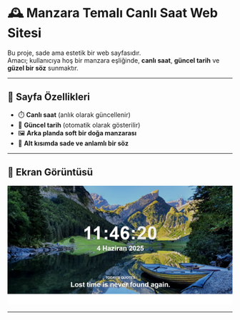 # 🕰️ Manzara Temalı Canlı Saat Web Sitesi

Bu proje, sade ama estetik bir web sayfasıdır.  
Amacı; kullanıcıya hoş bir manzara eşliğinde, **canlı saat**, **güncel tarih** ve **güzel bir söz** sunmaktır.

---

## 🌄 Sayfa Özellikleri

- ⏱️ **Canlı saat** (anlık olarak güncellenir)
- 📆 **Güncel tarih** (otomatik olarak gösterilir)
- 🖼️ **Arka planda soft bir doğa manzarası**
- 💬 **Alt kısımda sade ve anlamlı bir söz**

---

## 📸 Ekran Görüntüsü

![Ekran Görüntüsü](assets/screenshot.png)

---
